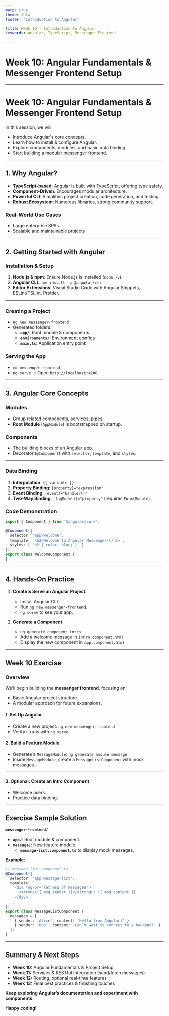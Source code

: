 ```yaml
---
marp: true
theme: fhtw
footer: 'Introduction to Angular'

title: Week 10 - Introduction to Angular
keywords: Angular, TypeScript, Messenger Frontend

---
```


<!--
_paginate: skip
_footer: ''
_class : lead
-->

# Week 10: Angular Fundamentals & Messenger Frontend Setup

---

# Week 10: Angular Fundamentals & Messenger Frontend Setup

In this session, we will:
- Introduce Angular's core concepts.
- Learn how to install & configure Angular.
- Explore components, modules, and basic data binding.
- Start building a modular messenger frontend.

---

## 1. Why Angular?

- **TypeScript-based**: Angular is built with TypeScript, offering type safety.
- **Component-Driven**: Encourages modular architecture.
- **Powerful CLI**: Simplifies project creation, code generation, and testing.
- **Robust Ecosystem**: Numerous libraries, strong community support.

### Real-World Use Cases
- Large enterprise SPAs
- Scalable and maintainable projects

---

## 2. Getting Started with Angular

### Installation & Setup
1. **Node.js & npm**: Ensure Node.js is installed (`node -v`).
2. **Angular CLI**: `npm install -g @angular/cli`
3. **Editor Extensions**: Visual Studio Code with Angular Snippets, ESLint/TSLint, Prettier.

---

### Creating a Project
- `ng new messenger-frontend`
- Generated folders:
  - **`app/`**: Root module & components
  - **`environments/`**: Environment configs
  - **`main.ts`**: Application entry point

### Serving the App
- `cd messenger-frontend`
- `ng serve` -> Open `http://localhost:4200`

---

## 3. Angular Core Concepts

### Modules
- Group related components, services, pipes.
- **Root Module** (`AppModule`) is bootstrapped on startup.

### Components
- The building blocks of an Angular app.
- Decorator (`@Component`) with `selector`, `template`, and `styles`.

---

### Data Binding
1. **Interpolation**: `{{ variable }}`
2. **Property Binding**: `[property]="expression"`
3. **Event Binding**: `(event)="handler()"`
4. **Two-Way Binding**: `[(ngModel)]="property"` (requires `FormsModule`)

### Code Demonstration
```ts
import { Component } from '@angular/core';

@Component({
  selector: 'app-welcome',
  template: `<h2>Welcome to Angular Messenger!</h2>`,
  styles: [ 'h2 { color: blue; }' ]
})
export class WelcomeComponent {
}
```

---

## 4. Hands-On Practice

1. **Create & Serve an Angular Project**
   - Install Angular CLI.
   - Run `ng new messenger-frontend`.
   - `ng serve` to see your app.

2. **Generate a Component**
   - `ng generate component intro`
   - Add a welcome message in `intro.component.html`
   - Display the new component in `app.component.html`

---

## Week 10 Exercise

### Overview
We’ll begin building the **messenger frontend**, focusing on:
- Basic Angular project structure.
- A modular approach for future expansions.

#### 1. **Set Up Angular**
- Create a new project: `ng new messenger-frontend`
- Verify it runs with `ng serve`.

#### 2. **Build a Feature Module**
- Generate a `MessageModule`: `ng generate module message`
- Inside `MessageModule`, create a `MessageListComponent` with mock messages.

---

#### 3. **Optional**: Create an Intro Component
- Welcome users.
- Practice data binding.

---

## Exercise Sample Solution

**`messenger-frontend/`**
- **`app/`**: Root module & component.
- **`message/`**: New feature module.
  - **`message-list.component.ts`** to display mock messages.

**Example**:
```ts
// message-list.component.ts
@Component({
  selector: 'app-message-list',
  template: `
    <div *ngFor="let msg of messages">
      <strong>{{ msg.sender }}</strong>: {{ msg.content }}
    </div>
  `,
})
export class MessageListComponent {
  messages = [
    { sender: 'Alice', content: 'Hello from Angular!' },
    { sender: 'Bob', content: 'Can’t wait to connect to a backend!' }
  ];
}
```

---

## Summary & Next Steps

- **Week 10:** Angular Fundamentals & Project Setup
- **Week 11:** Services & RESTful Integration (send/fetch messages)
- **Week 12:** Routing, optional real-time features
- **Week 13:** Final best practices & finishing touches

**Keep exploring Angular’s documentation and experiment with components.**

**Happy coding!**

